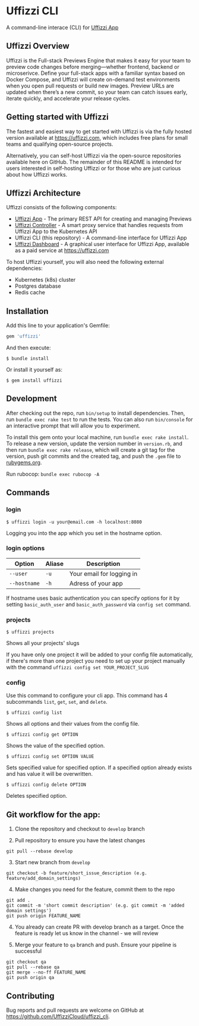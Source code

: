 # Uffizzi CLI  

A command-line interace (CLI) for [Uffizzi App](https://github.com/UffizziCloud/uffizzi_app) 

## Uffizzi Overview

Uffizzi is the Full-stack Previews Engine that makes it easy for your team to preview code changes before merging—whether frontend, backend or microserivce. Define your full-stack apps with a familiar syntax based on Docker Compose, and Uffizzi will create on-demand test environments when you open pull requests or build new images. Preview URLs are updated when there’s a new commit, so your team can catch issues early, iterate quickly, and accelerate your release cycles.  

## Getting started with Uffizzi  

The fastest and easiest way to get started with Uffizzi is via the fully hosted version available at https://uffizzi.com, which includes free plans for small teams and qualifying open-source projects.   

Alternatively, you can self-host Uffizzi via the open-source repositories available here on GitHub. The remainder of this README is intended for users interested in self-hosting Uffizzi or for those who are just curious about how Uffizzi works.

## Uffizzi Architecture  

Uffizzi consists of the following components:  

* [Uffizzi App](https://github.com/UffizziCloud/uffizzi_app) - The primary REST API for creating and managing Previews  
* [Uffizzi Controller](https://github.com/UffizziCloud/uffizzi_controller) - A smart proxy service that handles requests from Uffizzi App to the Kubernetes API  
* Uffizzi CLI (this repository) - A command-line interface for Uffizzi App    
* [Uffizzi Dashboard](https://app.uffizzi.com) - A graphical user interface for Uffizzi App, available as a paid service at https://uffizzi.com  

To host Uffizzi yourself, you will also need the following external dependencies:  

 * Kubernetes (k8s) cluster  
 * Postgres database  
 * Redis cache 

## Installation

Add this line to your application's Gemfile:

```ruby
gem 'uffizzi'
```

And then execute:

    $ bundle install

Or install it yourself as:

    $ gem install uffizzi

## Development

After checking out the repo, run `bin/setup` to install dependencies. Then, run `bundle exec rake test` to run the tests. You can also run `bin/console` for an interactive prompt that will allow you to experiment.

To install this gem onto your local machine, run `bundle exec rake install`. To release a new version, update the version number in `version.rb`, and then run `bundle exec rake release`, which will create a git tag for the version, push git commits and the created tag, and push the `.gem` file to [rubygems.org](https://rubygems.org).

Run rubocop:
`bundle exec rubocop -A`

## Commands

### login ###

```
$ uffizzi login -u your@email.com -h localhost:8080
```
Logging you into the app which you set in the hostname option.


### login options ###

Option      | Aliase          | Description
-------     | -------         | -----------
`--user`    | `-u`            | Your email for logging in
`--hostname`| `-h`            | Adress of your app

If hostname uses basic authentication you can specify options for it by setting `basic_auth_user` and `basic_auth_password` via `config set` command.

### projects ###

```
$ uffizzi projects
```

Shows all your projects' slugs

If you have only one project it will be added to your config file automatically, if there's more than one project you need to set up your project manually with the command `uffizzi config set YOUR_PROJECT_SLUG`

### config ###

Use this command to configure your cli app. This command has 4 subcommands `list`, `get`, `set`, and `delete`.

```
$ uffizzi config list
```
Shows all options and their values from the config file.

```
$ uffizzi config get OPTION
```

Shows the value of the specified option.

```
$ uffizzi config set OPTION VALUE
```

Sets specified value for specified option. If a specified option already exists and has value it will be overwritten.

```
$ uffizzi config delete OPTION
```

Deletes specified option.

## Git workflow for the app:

1. Clone the repository and checkout to `develop` branch

2. Pull repository to ensure you have the latest changes
```
git pull --rebase develop
```

3. Start new branch from `develop`
```
git checkout -b feature/short_issue_description (e.g. feature/add_domain_settings)
```

4. Make changes you need for the feature, commit them to the repo
```
git add .
git commit -m 'short commit description' (e.g. git commit -m 'added domain settings')
git push origin FEATURE_NAME
```

4. You already can create PR with develop branch as a target. Once the feature is ready let us know in the channel - we will review

5. Merge your feature to `qa` branch and push. Ensure your pipeline is successful
```
git checkout qa
git pull --rebase qa
git merge --no-ff FEATURE_NAME
git push origin qa
```

## Contributing

Bug reports and pull requests are welcome on GitHub at https://github.com/UffizziCloud/uffizzi_cli.

